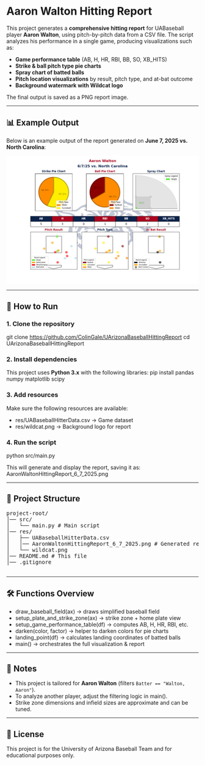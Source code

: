 # Aaron Walton Hitting Report

This project generates a **comprehensive hitting report** for UABaseball player **Aaron Walton**, using pitch-by-pitch data from a CSV file. The script analyzes his performance in a single game, producing visualizations such as:

- **Game performance table** (AB, H, HR, RBI, BB, SO, XB_HITS)
- **Strike & ball pitch type pie charts**
- **Spray chart of batted balls**
- **Pitch location visualizations** by result, pitch type, and at-bat outcome
- **Background watermark with Wildcat logo**

The final output is saved as a PNG report image.

---

## 📊 Example Output

Below is an example output of the report generated on **June 7, 2025 vs. North Carolina**:

![Aaron Walton Hitting Report](res/AaronWaltonHittingReport_6_7_2025.png)

---

## 🚀 How to Run

### 1. Clone the repository
git clone https://github.com/ColinGale/UArizonaBaseballHittingReport
cd UArizonaBaseballHittingReport

### 2. Install dependencies
This project uses **Python 3.x** with the following libraries:
pip install pandas numpy matplotlib scipy

### 3. Add resources
Make sure the following resources are available:
- res/UABaseballHitterData.csv → Game dataset
- res/wildcat.png → Background logo for report

### 4. Run the script
python src/main.py

This will generate and display the report, saving it as:
AaronWaltonHittingReport_6_7_2025.png

---

## 📂 Project Structure

<pre>
project-root/
│── src/
│   └── main.py # Main script
│── res/
│   ├── UABaseballHitterData.csv
│   │── AaronWaltonHittingReport_6_7_2025.png # Generated report (output)
│   └── wildcat.png
│── README.md # This file
│── .gitignore

</pre>
---

## 🛠️ Functions Overview

- draw_baseball_field(ax) → draws simplified baseball field
- setup_plate_and_strike_zone(ax) → strike zone + home plate view
- setup_game_performance_table(df) → computes AB, H, HR, RBI, etc.
- darken(color, factor) → helper to darken colors for pie charts
- landing_point(df) → calculates landing coordinates of batted balls
- main() → orchestrates the full visualization & report

---

## 📝 Notes

- This project is tailored for **Aaron Walton** (filters `Batter == "Walton, Aaron"`).
- To analyze another player, adjust the filtering logic in main().
- Strike zone dimensions and infield sizes are approximate and can be tuned.

---

## 📌 License

This project is for the University of Arizona Baseball Team and for educational purposes
only.
